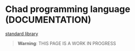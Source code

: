 # Chad programming language (DOCUMENTATION)

[standard library](https://github.com/0xhiro/chad/tree/master/docs/standard-library)

>**Warning**: THIS PAGE IS A WORK IN PROGRESS